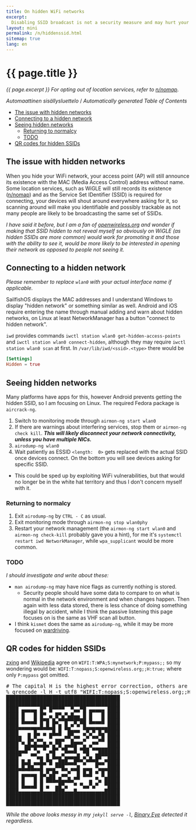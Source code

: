 ```yaml
---
title: On hidden WiFi networks
excerpt:
  Disabling SSID broadcast is not a security measure and may hurt your privacy.
layout: mini
permalink: /n/hiddenssid.html
sitemap: true
lang: en
---
```


# {{ page.title }}

_{{ page.excerpt }} For opting out of location services, refer to
[n/nomap](nomap.html)_.

<!-- editorconfig-checker-disable -->
<!-- prettier-ignore-start -->

<!-- START doctoc generated TOC please keep comment here to allow auto update -->
<!-- DON'T EDIT THIS SECTION, INSTEAD RE-RUN doctoc TO UPDATE -->
<em lang="fi">Automaattinen sisällysluettelo</em> / <em lang="en">Automatically generated Table of Contents</em>

- [The issue with hidden networks](#the-issue-with-hidden-networks)
- [Connecting to a hidden network](#connecting-to-a-hidden-network)
- [Seeing hidden networks](#seeing-hidden-networks)
  - [Returning to normalcy](#returning-to-normalcy)
  - [TODO](#todo)
- [QR codes for hidden SSIDs](#qr-codes-for-hidden-ssids)

<!-- END doctoc generated TOC please keep comment here to allow auto update -->

<!-- prettier-ignore-end -->
<!-- editorconfig-checker-enable -->

## The issue with hidden networks

When you hide your WiFi network, your access point (AP) will still announce its
existence with the MAC (Media Access Control) address without name. Some
location services, such as WiGLE will still records its existence
([n/nomap](nomap.html)) and as the Service Set IDentifier (SSID) is required for
connecting, your devices will shout around everywhere asking for it, so scanning
around will make you identifiable and possibly trackable as not many people are
likely to be broadcasting the same set of SSIDs.

_I have said it before, but I am a fan of
[openwireless.org](https://openwireless.org) and wonder if making that SSID
hidden to not reveal myself so obviously on WiGLE (as hidden SSIDs are more
common) would work for promoting it and those with the ability to see it, would
be more likely to be interested in opening their network as opposed to people
not seeing it._

## Connecting to a hidden network

_Please remember to replace `wlan0` with your actual interface name if
applicable._

SailfishOS displays the MAC addresses and I understand Windows to display
"hidden network" or something similar as well. Android and iOS require entering
the name through manual adding and warn about hidden networks, on Linux at least
NetworkManager has a button "connect to hidden network".

`iwd` provides commands `iwctl station wlan0 get-hidden-access-points` and
`iwctl station wlan0 connect-hidden`, although they may require
`iwctl station wlan0 scan` at first. In `/var/lib/iwd/<ssid>.<type>` there would
be

```toml
[Settings]
Hidden = true
```

## Seeing hidden networks

Many platforms have apps for this, however Android prevents getting the hidden
SSID, so I am focusing on Linux. The required Fedora package is `aircrack-ng`.

1. Switch to monitoring mode through `airmon-ng start wlan0`
1. If there are warnings about interfering services, stop them or
   `airmon-ng check kill`. **_This will likely disconnect your network
   connectivity, unless you have multiple NICs._**
1. `airodump-ng wlan0`
1. Wait patiently as ESSID `<length:  0>` gets replaced with the actual SSID
   once devices connect. On the bottom you will see devices asking for specific
   SSID.

- This could be sped up by exploiting WiFi vulnerabilities, but that would no
  longer be in the white hat territory and thus I don't concern myself with it.

### Returning to normalcy

1. Exit `airodump-ng` by `CTRL - C` as usual.
1. Exit monitoring mode through `airmon-ng stop wlan0phy`
1. Restart your network management (the `airmon-ng start wlan0` and
   `airmon-ng check-kill` probably gave you a hint), for me it's
   `systemctl restart iwd NetworkManager`, while `wpa_supplicant` would be more
   common.

### TODO

_I should investigate and write about these:_

- `man airodump-ng` may have nice flags as currently nothing is stored.
  - Security people should have some data to compare to on what is normal in the
    network environment and when changes happen. Then again with less data
    stored, there is less chance of doing something illegal by accident, while I
    think the passive listening this page focuses on is the same as VHF scan all
    button.
- I think `kismet` does the same as `airodump-ng`, while it may be more focused
  on [wardriving](https://en.m.wikipedia.org/wiki/Wardriving).

## QR codes for hidden SSIDs

[zxing](https://github.com/zxing/zxing/wiki/Barcode-Contents#wi-fi-network-config-android-ios-11)
and [Wikipedia](https://en.wikipedia.org/wiki/Wi-Fi#Securing_methods) agree on
`WIFI:T:WPA;S:mynetwork;P:mypass;;` so my wondering would be:
`WIFI:T:nopass;S:openwireless.org;;H:true;` where only `P:mypass` got omitted.

<pre>
# The capital H is the highest error correction, others are LMQ
% qrencode -l H -t utf8 "WIFI:T:nopass;S:openwireless.org;;H:true;"
█████████████████████████████████████
█████████████████████████████████████
████ ▄▄▄▄▄ █▀ █▀▀▀▀  ▀▄▄▀█ ▄▄▄▄▄ ████
████ █   █ █▀ ▄ █▀▄▀▄█▄▄ █ █   █ ████
████ █▄▄▄█ █▀█ █▄▀▀█▀▀█▀██ █▄▄▄█ ████
████▄▄▄▄▄▄▄█▄█▄█ █ █▄▀ ▀ █▄▄▄▄▄▄▄████
████   ▄ █▄ ▄ ▄█▄█  ██▀▀ ▄▀▄▀ █▄▀████
█████  █▄▀▄▄  ▀ ▄▄▄▀▀▄▀▀ ▄▀ ▀▀▄█ ████
████ ▀▄█▄█▄▄█▄▀▄▀█ ▄▄██▀▀▄ ▄▀▀   ████
████▄▄█▀ ▀▄ ▀ ▄█▀ ▀█▄▄█ ▀██ ▀▀███████
████▀   ▀▀▄▄ █ █▄▄▀▄▄▄▄█ ▄▀▄ ██▀▀████
████ █▄█ ▄▄█▄▀█ ▄███▄▄█▀▀▄▀▀▀█▄▄▀████
████▄█▄██▄▄█ ▄▄▄▀▀█▄ ▄▄█ ▄▄▄ ▀▄▄▄████
████ ▄▄▄▄▄ █▄▀▄█▀ ▄▄▀  █ █▄█ ▀ █ ████
████ █   █ █ ███▄█▄▄█▄▀▀   ▄ ▀▄ █████
████ █▄▄▄█ █ ▄  ▄█▀▄  ▀ ▀▄▄▀▄▀  ▀████
████▄▄▄▄▄▄▄█▄▄▄▄███▄▄▄█▄▄▄▄▄▄▄▄▄█████
█████████████████████████████████████
█████████████████████████████████████
</pre>

_While the above looks messy in my `jekyll serve -l`,
[Binary Eye](https://github.com/markusfisch/BinaryEye) detected it regardless._
